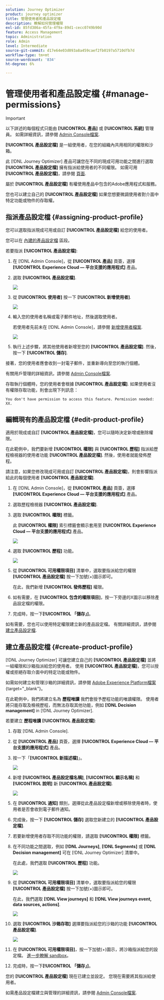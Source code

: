 ```yaml
---
solution: Journey Optimizer
product: journey optimizer
title: 管理使用者和產品設定檔
description: 瞭解如何管理權限
exl-id: 85fd386a-45fa-4f9a-89d1-cecc0749b90d
feature: Access Management
topic: Administration
role: Admin
level: Intermediate
source-git-commit: d17e64e03d093a8a459caef2fb0197a5710dfb7d
workflow-type: tm+mt
source-wordcount: '834'
ht-degree: 6%

---
```


# 管理使用者和產品設定檔 {#manage-permissions}

>[!IMPORTANT]
>
> 以下詳述的每個程式只能由 **[!UICONTROL 產品]** 或 **[!UICONTROL 系統]** 管理員。 如需詳細資訊，請參閱 [Admin Console檔案](https://helpx.adobe.com/enterprise/admin-guide.html/enterprise/using/admin-roles.ug.html).

**[!UICONTROL 產品設定檔]** 是一組使用者，在您的組織內共用相同的權限和沙箱。

此 [!DNL Journey Optimizer] 產品可讓您在不同的現成可用功能之間進行選取 **[!UICONTROL 產品設定檔]** 擁有指派給使用者的不同權限。 如需可用 **[!UICONTROL 產品設定檔]**，請參閱 [頁面](ootb-product-profiles.md).

屬於 **[!UICONTROL 產品設定檔]** 有權使用產品中包含的Adobe應用程式和服務。

您也可以建立自己的 **[!UICONTROL 產品設定檔]** 如果您想要微調使用者對介面中特定功能或物件的存取權。

## 指派產品設定檔 {#assigning-product-profile}

您可以選取指派現成可用或自訂 **[!UICONTROL 產品設定檔]** 給您的使用者。

您可以在 [內建的產品設定檔](ootb-product-profiles.md) 區段。

若要指派 **[!UICONTROL 產品設定檔]**:

1. 在 [!DNL Admin Console]，從 **[!UICONTROL 產品]** 頁簽，選擇 **[!UICONTROL Experience Cloud — 平台支援的應用程式]** 產品。

1. 選取 **[!UICONTROL 產品設定檔]**.

   ![](assets/do-not-localize/access_control_2.png)

1. 從 **[!UICONTROL 使用者]** 按一下 **[!UICONTROL 新增使用者]**.

   ![](assets/do-not-localize/access_control_3.png)

1. 輸入您的使用者名稱或電子郵件地址，然後選取使用者。

   若使用者先前未在 [!DNL Admin Console]，請參閱 [新增使用者檔案](https://helpx.adobe.com/enterprise/admin-guide.html/enterprise/using/manage-users-individually.ug.html#add-users).

   ![](assets/do-not-localize/access_control_4.png)

1. 執行上述步驟，將其他使用者新增至您的 **[!UICONTROL 產品設定檔]**. 然後，按一下 **[!UICONTROL 儲存]**.

接著，您的使用者應會收到一封電子郵件，並重新導向至您的執行個體。

有關用戶管理的詳細資訊，請參閱 [Admin Console檔案](https://helpx.adobe.com/enterprise/admin-guide.html/enterprise/using/manage-users-individually.ug.html).

存取執行個體時，您的使用者會根據 **[!UICONTROL 產品設定檔]**. 如果使用者沒有權限存取功能，則會出現下列訊息：

`You don't have permission to access this feature. Permission needed: XX.`

## 編輯現有的產品設定檔 {#edit-product-profile}

適用於現成或自訂 **[!UICONTROL 產品設定檔]**，您可以隨時決定新增或刪除權限。

在此範例中，我們要新增 **[!UICONTROL 權限]** 與 **[!UICONTROL 歷程]** 指派給歷程檢視器的使用者功能 **[!UICONTROL 產品設定檔]**. 然後，使用者就能發佈歷程。

請注意，如果您修改現成可用或自訂 **[!UICONTROL 產品設定檔]**，則會影響指派給此的每個使用者 **[!UICONTROL 產品設定檔]**.

1. 在 [!DNL Admin Console]，從 **[!UICONTROL 產品]** 頁簽，選擇 **[!UICONTROL Experience Cloud — 平台支援的應用程式]** 產品。

1. 選取歷程檢視器 **[!UICONTROL 產品設定檔]**.

1. 選取 **[!UICONTROL 權限]** 標籤。

   此 **[!UICONTROL 權限]** 索引標籤會顯示套用至 **[!UICONTROL Experience Cloud — 平台支援的應用程式]** 產品。

   ![](assets/do-not-localize/access_control_5.png)

1. 選取 **[!UICONTROL 歷程]** 功能。

   ![](assets/do-not-localize/access_control_6.png)

1. 從 **[!UICONTROL 可用權限項目]** 清單中，選取要指派給您的權限 **[!UICONTROL 產品設定檔]** 按一下加號(+)圖示即可。

   在此，我們新增 **[!UICONTROL 發佈歷程]** 權限。

1. 如有需要，在 **[!UICONTROL 包含的權限項目]**，按一下旁邊的X圖示以移除產品設定檔的權限。

1. 完成時，按一下&#x200B;**[!UICONTROL 「儲存」]**。

如有需要，您也可以使用特定權限建立新的產品設定檔。 有關詳細資訊，請參閱 [建立產品設定檔](#create-product-profile).

## 建立產品設定檔 {#create-product-profile}

[!DNL Journey Optimizer] 可讓您建立自己的 **[!UICONTROL 產品設定檔]** 並將一組權限和沙箱指派給您的使用者。 使用 **[!UICONTROL 產品設定檔]**，您可以授權或拒絕存取介面中的特定功能或物件。

如需如何建立和管理沙箱的詳細資訊，請參閱 [Adobe Experience Platform檔案](https://experienceleague.adobe.com/docs/experience-platform/sandbox/ui/user-guide.html?lang=zh-Hant){target=&quot;_blank&quot;}。

在此範例中，我們將建立名為 **歷程唯讀** 我們會授予歷程功能的唯讀權限。 使用者將只能存取及檢視歷程，而無法存取其他功能，例如 **[!DNL  Decision management]** in [!DNL Journey Optimizer].

若要建立 **歷程唯讀** **[!UICONTROL 產品設定檔]**:

1. 存取 [!DNL Admin Console].

1. 從 **[!UICONTROL 產品]** 頁簽，選擇 **[!UICONTROL Experience Cloud — 平台支援的應用程式]** 產品。

1. 按一下「**[!UICONTROL 新描述檔]**」。

   ![](assets/do-not-localize/access_control_9.png)

1. 新增 **[!UICONTROL 產品設定檔名稱]**, **[!UICONTROL 顯示名稱]** 和 **[!UICONTROL 說明]** 新 **[!UICONTROL 產品設定檔]**.

   ![](assets/do-not-localize/access_control_10.png)

1. 在 **[!UICONTROL 通知]** 類別，選擇從此產品設定檔新增或移除使用者時，使用者是否會收到電子郵件通知。

1. 完成後，按一下 **[!UICONTROL 儲存]** 選取您新建立的 **[!UICONTROL 產品設定檔]**.

1. 若要新增使用者存取不同功能的權限，請選取 **[!UICONTROL 權限]** 標籤。

1. 在不同功能之間選取，例如 **[!DNL Journeys]**, **[!DNL Segments]** 或 **[!DNL Decision management]** 可在 [!DNL Journey Optimizer] 清單中。

   在此處，我們選取 **[!UICONTROL 歷程]** 功能。

   ![](assets/do-not-localize/access_control_11.png)

1. 從 **[!UICONTROL 可用權限項目]** 清單中，選取要指派給您的權限 **[!UICONTROL 產品設定檔]** 按一下加號(+)圖示即可。

   在此，我們選取 **[!DNL View journeys]** 和 **[!DNL View journeys event, data sources, actions]**.

   ![](assets/do-not-localize/access_control_12.png)

1. 選取 **[!UICONTROL 沙箱存取]** 選擇要指派給您的沙箱的功能 **[!UICONTROL 產品設定檔]**.

   ![](assets/do-not-localize/access_control_13.png)

1. 在 **[!UICONTROL 可用權限項目]**，按一下加號(+)圖示，將沙箱指派給您的設定檔。 [進一步瞭解 sandbox](sandboxes.md)。

1. 完成時，按一下&#x200B;**[!UICONTROL 「儲存」]**。

您的 **[!UICONTROL 產品設定檔]** 現在已建立並設定。 您現在需要將其指派給使用者。

如需產品設定檔建立與管理的詳細資訊，請參閱 [Admin Console檔案](https://helpx.adobe.com/enterprise/admin-guide.html/enterprise/using/manage-product-profiles.ug.html).
